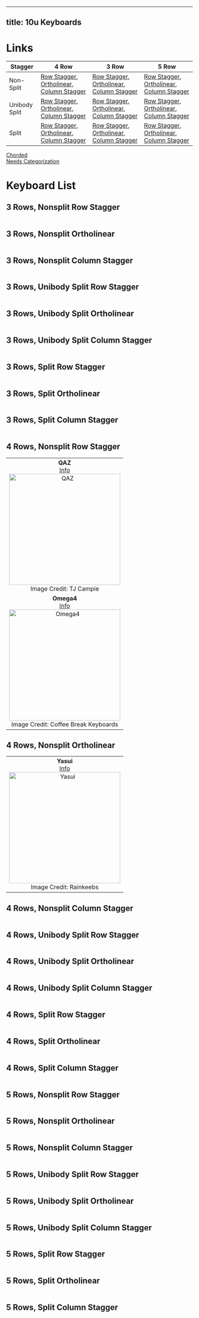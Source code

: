 
---
title: 10u Keyboards
---

# Links


| Stagger | 4 Row | 3 Row | 5 Row |  
| --- | --- | --- | --- |
| Non-Split | [Row Stagger](#4nr), [Ortholinear](#4no), [Column Stagger](#3nc) | [Row Stagger](#3nr), [Ortholinear](#3no), [Column Stagger](#4nc) | [Row Stagger](#5nr), [Ortholinear](#5no), [Column Stagger](#5nc) |  
| Unibody Split | [Row Stagger](#4nr), [Ortholinear](#4no), [Column Stagger](#4nc) | [Row Stagger](#3nr), [Ortholinear](#3no), [Column Stagger](#3nc) | [Row Stagger](#5nr), [Ortholinear](#5no), [Column Stagger](#5nc) |  
| Split | [Row Stagger](#4nr), [Ortholinear](#4no), [Column Stagger](#4nc) | [Row Stagger](#3nr), [Ortholinear](#3no), [Column Stagger](#3nc) | [Row Stagger](#5nr), [Ortholinear](#5no), [Column Stagger](#5nc) |  
[Chorded](#chord)  
[Needs Categorization](#needs)  


# Keyboard List


## 3 Rows, Nonsplit Row Stagger <a name="3nr"></a>  
| |  
| :---: |  


## 3 Rows, Nonsplit Ortholinear <a name="3no"></a>  
| |  
| :---: |  


## 3 Rows, Nonsplit Column Stagger <a name="3nc"></a>  
| |  
| :---: |  


## 3 Rows, Unibody Split Row Stagger <a name="3ur"></a>  
| |  
| :---: |  


## 3 Rows, Unibody Split Ortholinear <a name="3uo"></a>  
| |  
| :---: |  


## 3 Rows, Unibody Split Column Stagger <a name="3uc"></a>  
| |  
| :---: |  


## 3 Rows, Split Row Stagger <a name="3sr"></a>  
| |  
| :---: |  


## 3 Rows, Split Ortholinear <a name="3so"></a>  
| |  
| :---: |  


## 3 Rows, Split Column Stagger <a name="3sc"></a>  
| |  
| :---: |  


## 4 Rows, Nonsplit Row Stagger <a name="4nr"></a>  
| |  
| :---: |  
| **QAZ** <br> [Info](https://www.cbkbd.com/product/qaz-keyboard-kit) <br> <img src="https://assets.bigcartel.com/product_images/274959977/3643FD82-2F16-463A-860C-C0CCD8B24AFA.jpeg" alt="QAZ" width="300"/> <br> Image Credit: TJ Campie |  
| **Omega4** <br> [Info](https://www.cbkbd.com/product/omega4-keyboard-kit) <br> <img src="https://assets.bigcartel.com/product_images/290706156/C5C90514-A803-4423-852D-80A918330170.jpeg" alt="Omega4" width="300"/> <br> Image Credit: Coffee Break Keyboards |  


## 4 Rows, Nonsplit Ortholinear <a name="4no"></a>  
| |  
| :---: |  
| **Yasui** <br> [Info](https://www.rainkeebs.mx/product/yasui-keyboard-kit) <br> <img src="https://assets.bigcartel.com/product_images/301231563/DSC_0419.JPG" alt="Yasui" width="300"/> <br> Image Credit: Rainkeebs |  


## 4 Rows, Nonsplit Column Stagger <a name="4nc"></a>  
| |  
| :---: |  


## 4 Rows, Unibody Split Row Stagger <a name="4ur"></a>  
| |  
| :---: |  


## 4 Rows, Unibody Split Ortholinear <a name="4uo"></a>  
| |  
| :---: |  


## 4 Rows, Unibody Split Column Stagger <a name="4uc"></a>  
| |  
| :---: |  


## 4 Rows, Split Row Stagger <a name="4sr"></a>  
| |  
| :---: |  


## 4 Rows, Split Ortholinear <a name="4so"></a>  
| |  
| :---: |  


## 4 Rows, Split Column Stagger <a name="4sc"></a>  
| |  
| :---: |  


## 5 Rows, Nonsplit Row Stagger <a name="5nr"></a>  
| |  
| :---: |  


## 5 Rows, Nonsplit Ortholinear <a name="5no"></a>  
| |  
| :---: |  


## 5 Rows, Nonsplit Column Stagger <a name="5nc"></a>  
| |  
| :---: |  


## 5 Rows, Unibody Split Row Stagger <a name="5ur"></a>  
| |  
| :---: |  


## 5 Rows, Unibody Split Ortholinear <a name="5uo"></a>  
| |  
| :---: |  


## 5 Rows, Unibody Split Column Stagger <a name="5uc"></a>  
| |  
| :---: |  


## 5 Rows, Split Row Stagger <a name="5sr"></a>  
| |  
| :---: |  


## 5 Rows, Split Ortholinear <a name="5so"></a>  
| |  
| :---: |  


## 5 Rows, Split Column Stagger <a name="5sc"></a>  
| |  
| :---: |  



